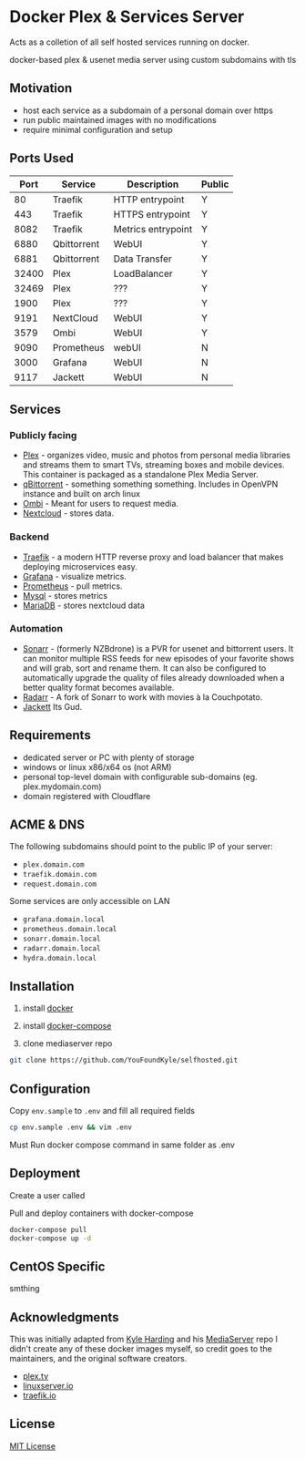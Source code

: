 # Docker Plex & Services Server #

Acts as a colletion of all self hosted services running on docker.


docker-based plex & usenet media server using custom subdomains with tls

## Motivation

- host each service as a subdomain of a personal domain over https
- run public maintained images with no modifications
- require minimal configuration and setup

## Ports Used
|Port|Service|Description|Public
|---|---|---|---|
|80| Traefik  | HTTP entrypoint  | Y
|443|Traefik|HTTPS entrypoint|Y
|8082|Traefik|Metrics entrypoint| Y
|6880| Qbittorrent | WebUI |Y
|6881| Qbittorrent| Data Transfer|Y
|32400|Plex| LoadBalancer|Y
|32469|Plex| ???|Y
|1900|Plex| ???|Y
| 9191| NextCloud | WebUI | Y
|3579| Ombi | WebUI | Y
|9090| Prometheus| webUI | N
|3000| Grafana | WebUI | N
|9117| Jackett| WebUI| N

## Services

### Publicly facing
- [Plex](https://hub.docker.com/r/plexinc/pms-docker) - organizes video, music and photos from personal media libraries and streams them to smart TVs, streaming boxes and mobile devices. This container is packaged as a standalone Plex Media Server.
- [qBittorrent](https://hub.docker.com/r/binhex/arch-qbittorrentvpn) - something something something. Includes in OpenVPN instance and built on arch linux
- [Ombi](https://hub.docker.com/r/linuxserver/ombi/) - Meant for users to request media.
- [Nextcloud](https://hub.docker.com/r/linuxserver/ombi/) - stores data.
### Backend
- [Traefik](https://hub.docker.com/_/traefik/) - a modern HTTP reverse proxy and load balancer that makes deploying microservices easy.
- [Grafana](https://hub.docker.com/_/traefik/) - visualize metrics.
- [Prometheus](https://hub.docker.com/_/traefik/) - pull metrics.
- [Mysql](smthing) - stores metrics
- [MariaDB](smthing) - stores nextcloud data  

### Automation
- [Sonarr](https://hub.docker.com/r/linuxserver/sonarr/) - (formerly NZBdrone) is a PVR for usenet and bittorrent users. It can monitor multiple RSS feeds for new episodes of your favorite shows and will grab, sort and rename them. It can also be configured to automatically upgrade the quality of files already downloaded when a better quality format becomes available.
- [Radarr](https://hub.docker.com/r/linuxserver/radarr/) - A fork of Sonarr to work with movies à la Couchpotato.
- [Jackett](smthing) Its Gud.


## Requirements

- dedicated server or PC with plenty of storage
- windows or linux x86/x64 os (not ARM)
- personal top-level domain with configurable sub-domains (eg. plex.mydomain.com)
- domain registered with Cloudflare

## ACME & DNS

The following subdomains should point to the public IP of your server:

- `plex.domain.com`
- `traefik.domain.com`
- `request.domain.com`

Some services are only accessible on LAN

- `grafana.domain.local`
- `prometheus.domain.local`
- `sonarr.domain.local`
- `radarr.domain.local`
- `hydra.domain.local`

## Installation

1. install [docker](https://docs.docker.com/install/linux/docker-ce/debian/)

2. install [docker-compose](https://docs.docker.com/compose/install/#install-compose)

3. clone mediaserver repo
```bash
git clone https://github.com/YouFoundKyle/selfhosted.git
```

## Configuration

Copy `env.sample` to `.env` and fill all required fields

```bash
cp env.sample .env && vim .env
```

Must Run docker compose command in same folder as .env
## Deployment
 Create a user called  

Pull and deploy containers with docker-compose

```bash
docker-compose pull
docker-compose up -d  
```
## CentOS Specific
smthing

## Acknowledgments

This was initially adapted from [Kyle Harding](https://klutchell.dev) and his [MediaServer](https://github.com/klutchell/mediaserver.git) repo
I didn't create any of these docker images myself, so credit goes to the
maintainers, and the original software creators.

- [plex.tv](https://plex.tv/)
- [linuxserver.io](https://linuxserver.io/)
- [traefik.io](https://traefik.io/)

## License  

[MIT License](./LICENSE)
